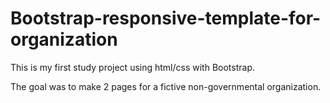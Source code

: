 # Bootstrap-responsive-template-for-organization

This is my first study project using html/css with Bootstrap.

The goal was to make 2 pages for a fictive non-governmental organization.
